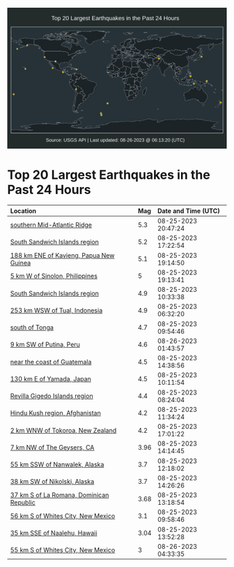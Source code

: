![Map](./map.png)

# Top 20 Largest Earthquakes in the Past 24 Hours

| Location | Mag | Date and Time (UTC) |
|:---|:---|:---|
| [southern Mid-Atlantic Ridge](https://earthquake.usgs.gov/earthquakes/eventpage/us7000kr1s) | 5.3 | 08-25-2023 20:47:24 |
| [South Sandwich Islands region](https://earthquake.usgs.gov/earthquakes/eventpage/us7000kr06) | 5.2 | 08-25-2023 17:22:54 |
| [188 km ENE of Kavieng, Papua New Guinea](https://earthquake.usgs.gov/earthquakes/eventpage/us7000kr0x) | 5.1 | 08-25-2023 19:14:50 |
| [5 km W of Sinolon, Philippines](https://earthquake.usgs.gov/earthquakes/eventpage/us7000kr0t) | 5 | 08-25-2023 19:13:41 |
| [South Sandwich Islands region](https://earthquake.usgs.gov/earthquakes/eventpage/us7000kqwv) | 4.9 | 08-25-2023 10:33:38 |
| [253 km WSW of Tual, Indonesia](https://earthquake.usgs.gov/earthquakes/eventpage/us7000kqw6) | 4.9 | 08-25-2023 06:32:20 |
| [south of Tonga](https://earthquake.usgs.gov/earthquakes/eventpage/us7000kqwr) | 4.7 | 08-25-2023 09:54:46 |
| [9 km SW of Putina, Peru](https://earthquake.usgs.gov/earthquakes/eventpage/us7000kr3x) | 4.6 | 08-26-2023 01:43:57 |
| [near the coast of Guatemala](https://earthquake.usgs.gov/earthquakes/eventpage/us7000kqz8) | 4.5 | 08-25-2023 14:38:56 |
| [130 km E of Yamada, Japan](https://earthquake.usgs.gov/earthquakes/eventpage/us7000kqwt) | 4.5 | 08-25-2023 10:11:54 |
| [Revilla Gigedo Islands region](https://earthquake.usgs.gov/earthquakes/eventpage/us7000kqwh) | 4.4 | 08-25-2023 08:24:04 |
| [Hindu Kush region, Afghanistan](https://earthquake.usgs.gov/earthquakes/eventpage/us7000kqxw) | 4.2 | 08-25-2023 11:34:24 |
| [2 km WNW of Tokoroa, New Zealand](https://earthquake.usgs.gov/earthquakes/eventpage/us7000kr02) | 4.2 | 08-25-2023 17:01:22 |
| [7 km NW of The Geysers, CA](https://earthquake.usgs.gov/earthquakes/eventpage/nc73928421) | 3.96 | 08-25-2023 14:14:45 |
| [55 km SSW of Nanwalek, Alaska](https://earthquake.usgs.gov/earthquakes/eventpage/ak023aw5mbdk) | 3.7 | 08-25-2023 12:18:02 |
| [38 km SW of Nikolski, Alaska](https://earthquake.usgs.gov/earthquakes/eventpage/us7000kr0e) | 3.7 | 08-25-2023 14:26:26 |
| [37 km S of La Romana, Dominican Republic](https://earthquake.usgs.gov/earthquakes/eventpage/pr2023237000) | 3.68 | 08-25-2023 13:18:54 |
| [56 km S of Whites City, New Mexico](https://earthquake.usgs.gov/earthquakes/eventpage/tx2023qpym) | 3.1 | 08-25-2023 09:58:46 |
| [35 km SSE of Naalehu, Hawaii](https://earthquake.usgs.gov/earthquakes/eventpage/hv73543987) | 3.04 | 08-25-2023 13:52:28 |
| [55 km S of Whites City, New Mexico](https://earthquake.usgs.gov/earthquakes/eventpage/tx2023qrjg) | 3 | 08-26-2023 04:33:35 |
